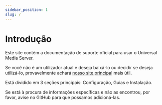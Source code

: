```yaml
---
sidebar_position: 1
slug: /
---
```


# Introdução

Este site contém a documentação de suporte oficial para usar o Universal Media Server.

Se você não é um utilizador atual e deseja baixá-lo ou decidir se deseja utilizá-lo, provavelmente achará [nosso site principal](https://www.universalmediaserver.com) mais útil.

Está dividido em 3 seções principais: Configuração, Guias e Instalação.

Se está à procura de informações específicas e não as encontrou, por favor, avise no GitHub para que possamos adicioná-las.
